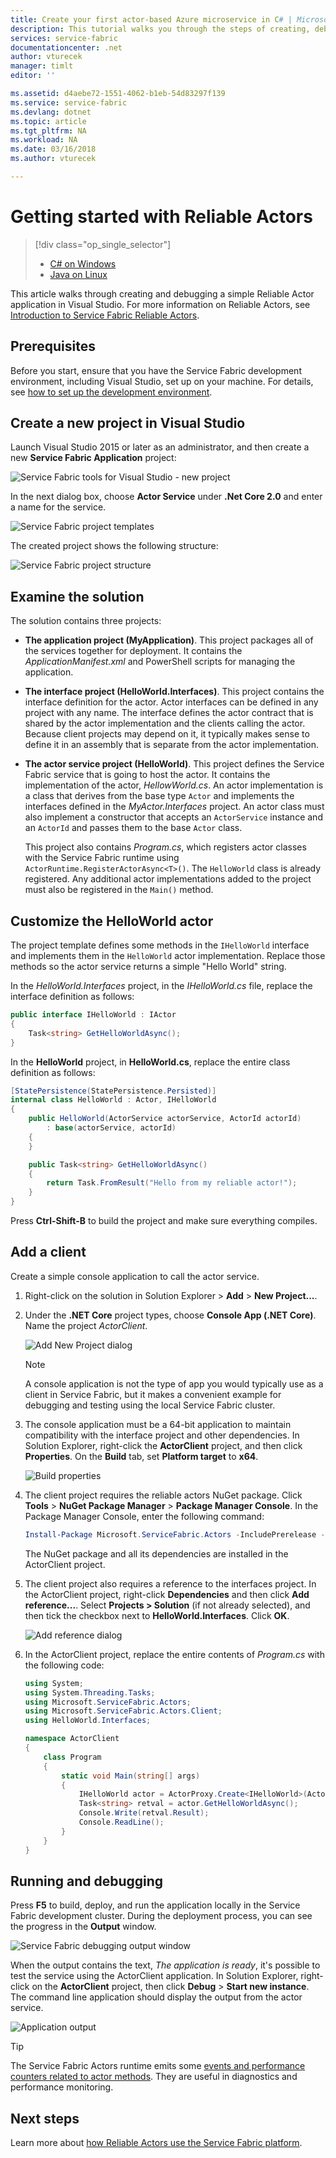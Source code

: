 ```yaml
---
title: Create your first actor-based Azure microservice in C# | Microsoft Docs
description: This tutorial walks you through the steps of creating, debugging, and deploying a simple actor-based service using Service Fabric Reliable Actors.
services: service-fabric
documentationcenter: .net
author: vturecek
manager: timlt
editor: ''

ms.assetid: d4aebe72-1551-4062-b1eb-54d83297f139
ms.service: service-fabric
ms.devlang: dotnet
ms.topic: article
ms.tgt_pltfrm: NA
ms.workload: NA
ms.date: 03/16/2018
ms.author: vturecek

---
```

# Getting started with Reliable Actors
> [!div class="op_single_selector"]
> * [C# on Windows](service-fabric-reliable-actors-get-started.md)
> * [Java on Linux](service-fabric-reliable-actors-get-started-java.md)

This article walks through creating and debugging a simple Reliable Actor application in Visual Studio. For more information on Reliable Actors, see [Introduction to Service Fabric Reliable Actors](service-fabric-reliable-actors-introduction.md).

## Prerequisites

Before you start, ensure that you have the Service Fabric development environment, including Visual Studio, set up on your machine. For details, see [how to set up the development environment](service-fabric-get-started.md).

## Create a new project in Visual Studio

Launch Visual Studio 2015 or later as an administrator, and then create a new **Service Fabric Application** project:

![Service Fabric tools for Visual Studio - new project][1]

In the next dialog box, choose **Actor Service** under **.Net Core 2.0** and enter a name for the service.

![Service Fabric project templates][5]

The created project shows the following structure:

![Service Fabric project structure][2]

## Examine the solution

The solution contains three projects:

* **The application project (MyApplication)**. This project packages all of the services together for deployment. It contains the *ApplicationManifest.xml* and PowerShell scripts for managing the application.

* **The interface project (HelloWorld.Interfaces)**. This project contains the interface definition for the actor. Actor interfaces can be defined in any project with any name.  The interface defines the actor contract that is shared by the actor implementation and the clients calling the actor.  Because client projects may depend on it, it typically makes sense to define it in an assembly that is separate from the actor implementation.

* **The actor service project (HelloWorld)**. This project defines the Service Fabric service that is going to host the actor. It contains the implementation of the actor, *HellowWorld.cs*. An actor implementation is a class that derives from the base type `Actor` and implements the interfaces defined in the *MyActor.Interfaces* project. An actor class must also implement a constructor that accepts an `ActorService` instance and an `ActorId` and passes them to the base `Actor` class.
    
    This project also contains *Program.cs*, which registers actor classes with the Service Fabric runtime using `ActorRuntime.RegisterActorAsync<T>()`. The `HelloWorld` class is already registered. Any additional actor implementations added to the project must also be registered in the `Main()` method.

## Customize the HelloWorld actor

The project template defines some methods in the `IHelloWorld` interface and implements them in the `HelloWorld` actor implementation.  Replace those methods so the actor service returns a simple "Hello World" string.

In the *HelloWorld.Interfaces* project, in the *IHelloWorld.cs* file, replace the interface definition as follows:

```csharp
public interface IHelloWorld : IActor
{
    Task<string> GetHelloWorldAsync();
}
```

In the **HelloWorld** project, in **HelloWorld.cs**, replace the entire class definition as follows:

```csharp
[StatePersistence(StatePersistence.Persisted)]
internal class HelloWorld : Actor, IHelloWorld
{
    public HelloWorld(ActorService actorService, ActorId actorId)
        : base(actorService, actorId)
    {
    }

    public Task<string> GetHelloWorldAsync()
    {
        return Task.FromResult("Hello from my reliable actor!");
    }
}
```

Press **Ctrl-Shift-B** to build the project and make sure everything compiles.

## Add a client

Create a simple console application to call the actor service.

1. Right-click on the solution in Solution Explorer > **Add** > **New Project...**.

2. Under the **.NET Core** project types, choose **Console App (.NET Core)**.  Name the project *ActorClient*.
    
    ![Add New Project dialog][6]    
    
    > [!NOTE]
    > A console application is not the type of app you would typically use as a client in Service Fabric, but it makes a convenient example for debugging and testing using the local Service Fabric cluster.

3. The console application must be a 64-bit application to maintain compatibility with the interface project and other dependencies.  In Solution Explorer, right-click the **ActorClient** project, and then click **Properties**.  On the **Build** tab, set **Platform target** to **x64**.
    
    ![Build properties][8]

4. The client project requires the reliable actors NuGet package.  Click **Tools** > **NuGet Package Manager** > **Package Manager Console**.  In the Package Manager Console, enter the following command:
    
    ```powershell
    Install-Package Microsoft.ServiceFabric.Actors -IncludePrerelease -ProjectName ActorClient
    ```

    The NuGet package and all its dependencies are installed in the ActorClient project.

5. The client project also requires a reference to the interfaces project.  In the ActorClient project, right-click **Dependencies** and then click **Add reference...**.  Select **Projects > Solution** (if not already selected), and then tick the checkbox next to **HelloWorld.Interfaces**.  Click **OK**.
    
    ![Add reference dialog][7]

6. In the ActorClient project, replace the entire contents of *Program.cs* with the following code:
    
    ```csharp
    using System;
    using System.Threading.Tasks;
    using Microsoft.ServiceFabric.Actors;
    using Microsoft.ServiceFabric.Actors.Client;
    using HelloWorld.Interfaces;
    
    namespace ActorClient
    {
        class Program
        {
            static void Main(string[] args)
            {
                IHelloWorld actor = ActorProxy.Create<IHelloWorld>(ActorId.CreateRandom(), new Uri("fabric:/MyApplication/HelloWorldActorService"));
                Task<string> retval = actor.GetHelloWorldAsync();
                Console.Write(retval.Result);
                Console.ReadLine();
            }
        }
    }
    ```

## Running and debugging

Press **F5** to build, deploy, and run the application locally in the Service Fabric development cluster.  During the deployment process, you can see the progress in the **Output** window.

![Service Fabric debugging output window][3]

When the output contains the text, *The application is ready*, it's possible to test the service using the ActorClient application.  In Solution Explorer, right-click on the **ActorClient** project, then click **Debug** > **Start new instance**.  The command line application should display the output from the actor service.

![Application output][9]

> [!TIP]
> The Service Fabric Actors runtime emits some [events and performance counters related to actor methods](service-fabric-reliable-actors-diagnostics.md#actor-method-events-and-performance-counters). They are useful in diagnostics and performance monitoring.

## Next steps
Learn more about [how Reliable Actors use the Service Fabric platform](service-fabric-reliable-actors-platform.md).


[1]: ./media/service-fabric-reliable-actors-get-started/reliable-actors-newproject.PNG
[2]: ./media/service-fabric-reliable-actors-get-started/reliable-actors-projectstructure.PNG
[3]: ./media/service-fabric-reliable-actors-get-started/debugging-output.PNG
[4]: ./media/service-fabric-reliable-actors-get-started/vs-context-menu.png
[5]: ./media/service-fabric-reliable-actors-get-started/reliable-actors-newproject1.PNG
[6]: ./media/service-fabric-reliable-actors-get-started/new-console-app.png
[7]: ./media/service-fabric-reliable-actors-get-started/add-reference.png
[8]: ./media/service-fabric-reliable-actors-get-started/build-props.png
[9]: ./media/service-fabric-reliable-actors-get-started/app-output.png